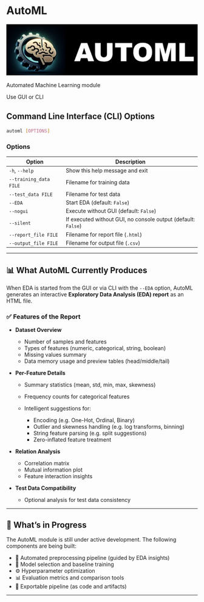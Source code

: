 # AutoML
![automl icon](data/icons/automl_icon_big.jpg?raw=true "AutoML icon")

Automated Machine Learning module

Use GUI or CLI

## Command Line Interface (CLI) Options

```bash
automl [OPTIONS]
````

### Options

| Option                 | Description                                                   |
| ---------------------- | ------------------------------------------------------------- |
| `-h`, `--help`         | Show this help message and exit                               |
| `--training_data FILE` | Filename for training data                                    |
| `--test_data FILE`     | Filename for test data                                        |
| `--EDA`                | Start EDA (default: `False`)                                  |
| `--nogui`              | Execute without GUI (default: `False`)                        |
| `--silent`             | If executed without GUI, no console output (default: `False`) |
| `--report_file FILE`   | Filename for report file (`.html`)                            |
| `--output_file FILE`   | Filename for output file (`.csv`)                             |

---

## 📊 What AutoML Currently Produces

When EDA is started from the GUI or via CLI with the `--EDA` option, AutoML generates an interactive **Exploratory Data Analysis (EDA) report** as an HTML file.

### ✅ Features of the Report

* **Dataset Overview**

  * Number of samples and features
  * Types of features (numeric, categorical, string, boolean)
  * Missing values summary
  * Data memory usage and preview tables (head/middle/tail)

* **Per-Feature Details**

  * Summary statistics (mean, std, min, max, skewness)
  * Frequency counts for categorical features
  * Intelligent suggestions for:

    * Encoding (e.g. One-Hot, Ordinal, Binary)
    * Outlier and skewness handling (e.g. log transforms, binning)
    * String feature parsing (e.g. split suggestions)
    * Zero-inflated feature treatment

* **Relation Analysis**

  * Correlation matrix
  * Mutual information plot
  * Feature interaction insights

* **Test Data Compatibility**

  * Optional analysis for test data consistency

---

## 🚧 What’s in Progress

The AutoML module is still under active development. The following components are being built:

* 🔧 Automated preprocessing pipeline (guided by EDA insights)
* 🧠 Model selection and baseline training
* ⚙️ Hyperparameter optimization
* 📊 Evaluation metrics and comparison tools
* 💾 Exportable pipeline (as code and artifacts)

---

```